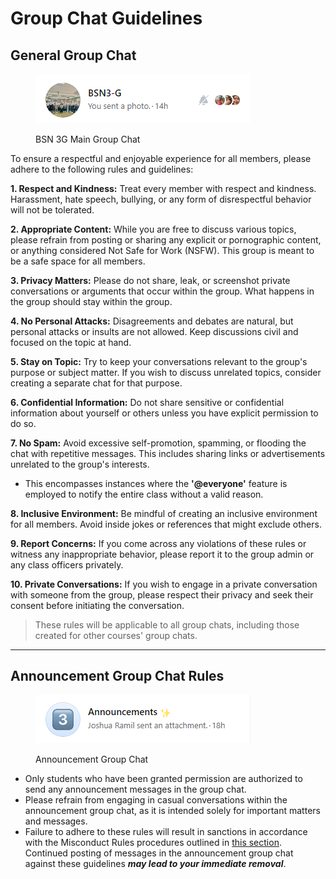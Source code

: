 # Group Chat Guidelines

## General Group Chat

<figure><img src="../.gitbook/assets/image (1) (1) (1).png" alt=""><figcaption><p>BSN 3G Main Group Chat</p></figcaption></figure>

To ensure a respectful and enjoyable experience for all members, please adhere to the following rules and guidelines:

**1. Respect and Kindness:** Treat every member with respect and kindness. Harassment, hate speech, bullying, or any form of disrespectful behavior will not be tolerated.

**2. Appropriate Content:** While you are free to discuss various topics, please refrain from posting or sharing any explicit or pornographic content, or anything considered Not Safe for Work (NSFW). This group is meant to be a safe space for all members.

**3. Privacy Matters:** Please do not share, leak, or screenshot private conversations or arguments that occur within the group. What happens in the group should stay within the group.

**4. No Personal Attacks:** Disagreements and debates are natural, but personal attacks or insults are not allowed. Keep discussions civil and focused on the topic at hand.

**5. Stay on Topic:** Try to keep your conversations relevant to the group's purpose or subject matter. If you wish to discuss unrelated topics, consider creating a separate chat for that purpose.

**6. Confidential Information:** Do not share sensitive or confidential information about yourself or others unless you have explicit permission to do so.

**7. No Spam:** Avoid excessive self-promotion, spamming, or flooding the chat with repetitive messages. This includes sharing links or advertisements unrelated to the group's interests.

* This encompasses instances where the **'@everyone'** feature is employed to notify the entire class without a valid reason.

**8. Inclusive Environment:** Be mindful of creating an inclusive environment for all members. Avoid inside jokes or references that might exclude others.

**9. Report Concerns:** If you come across any violations of these rules or witness any inappropriate behavior, please report it to the group admin or any class officers privately.

**10. Private Conversations:** If you wish to engage in a private conversation with someone from the group, please respect their privacy and seek their consent before initiating the conversation.

> These rules will be applicable to all group chats, including those created for other courses' group chats.

***

## Announcement Group Chat Rules

<figure><img src="../.gitbook/assets/image (1) (1).png" alt=""><figcaption><p>Announcement Group Chat</p></figcaption></figure>

* Only students who have been granted permission are authorized to send any announcement messages in the group chat.
* Please refrain from engaging in casual conversations within the announcement group chat, as it is intended solely for important matters and messages.
* Failure to adhere to these rules will result in sanctions in accordance with the Misconduct Rules procedures outlined in [this section](../information/misconduct/). Continued posting of messages in the announcement group chat against these guidelines _**may lead to your immediate removal**_.
